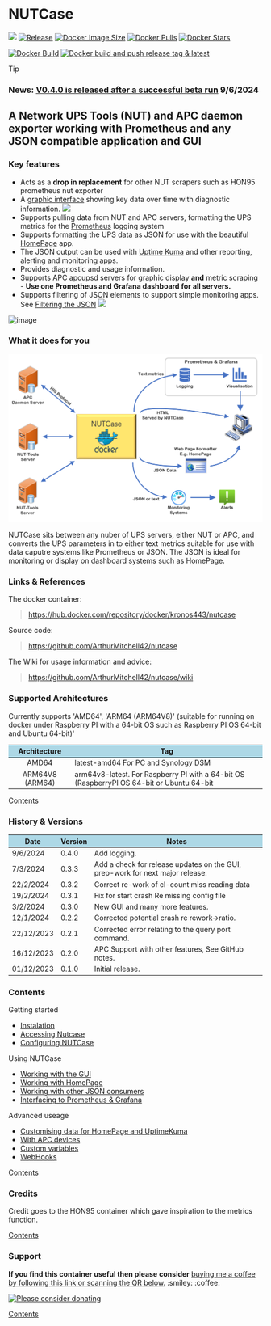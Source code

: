 <h1>NUTCase</h1>

[<img src="https://img.shields.io/badge/paypal-donate-blue.svg?logo=paypal&style=for-the-badge">](https://www.paypal.com/donate?hosted_button_id=N6F4E9YCD5VC8)
[![Release](https://img.shields.io/github/release/ArthurMitchell42/nutcase.svg?logo=github&style=for-the-badge)](https://github.com/ArthurMitchell42/nutcase/releases/latest)
[![Docker Image Size](https://img.shields.io/docker/image-size/kronos443/nutcase/latest?logo=docker&style=for-the-badge)](https://hub.docker.com/r/kronos443/nutcase/tags)
[![Docker Pulls](https://img.shields.io/docker/pulls/kronos443/nutcase?label=Pulls&logo=docker&style=for-the-badge)](https://hub.docker.com/r/kronos443/nutcase)
[![Docker Stars](https://img.shields.io/docker/stars/kronos443/nutcase?label=Stars&logo=docker&style=for-the-badge)](https://hub.docker.com/r/kronos443/nutcase)

[![Docker Build](https://github.com/ArthurMitchell42/nutcase/actions/workflows/docker-image.yml/badge.svg)](https://github.com/ArthurMitchell42/nutcase/actions/workflows/docker-image.yml)
[![Docker build and push release tag & latest](https://github.com/ArthurMitchell42/nutcase/actions/workflows/docker-build-release.yml/badge.svg)](https://github.com/ArthurMitchell42/nutcase/actions/workflows/docker-build-release.yml)

> [!TIP]
> ### News: [V0.4.0 is released after a successful beta run](#46) 9/6/2024

## A **Network UPS Tools (NUT)** and **APC daemon** exporter working with Prometheus and any JSON compatible application and GUI

### Key features
* Acts as a **drop in replacement** for other NUT scrapers such as HON95 prometheus nut exporter
* A [graphic interface](https://github.com/ArthurMitchell42/nutcase/wiki/The-GUI) showing key data over time with diagnostic information. <a href="https://github.com/ArthurMitchell42/nutcase/wiki/The-GUI"><img src="https://img.shields.io/badge/New_in_V0.3.0-8A2BE2"></a>
* Supports pulling data from NUT and APC servers, formatting the UPS metrics for the [Prometheus](https://prometheus.io/) logging system
* Supports formatting the UPS data as JSON for use with the beautiful [HomePage](https://gethomepage.dev/) app.
* The JSON output can be used with [Uptime Kuma](https://github.com/louislam/uptime-kuma) and other reporting, alerting and monitoring apps.
* Provides diagnostic and usage information.
* Supports APC apcupsd servers for graphic display **and** metric scraping - **Use one Prometheus and Grafana dashboard for all servers.**
* Supports filtering of JSON elements to support simple monitoring apps. See [Filtering the JSON](https://github.com/ArthurMitchell42/nutcase/wiki/Using-the-JSON-returned-by-NUTCase#filtering-the-json-) <a href="https://github.com/ArthurMitchell42/nutcase/wiki/Using-the-JSON-returned-by-NUTCase#filtering-the-json-"><img src="https://img.shields.io/badge/New_in_V0.3.0-8A2BE2"></a>

![image](https://github.com/ArthurMitchell42/nutcase/assets/82239494/6fbfa4d8-7cbc-4882-9e8e-ac3907e70d9a)

### What it does for you

![Structure](https://github.com/ArthurMitchell42/nutcase/blob/6e7b52aa5cd89663476fa5558ab05a15233967aa/resources/structure_v2.png)

NUTCase sits between any nuber of UPS servers, either NUT or APC, and converts the UPS parameters in to either text metrics suitable for use with data caputre systems like Prometheus or JSON.
The JSON is ideal for monitoring or display on dashboard systems such as HomePage.

<h3 id="links-refs">Links & References</h3>

The docker container:
> https://hub.docker.com/repository/docker/kronos443/nutcase

Source code:
> https://github.com/ArthurMitchell42/nutcase

The Wiki for usage information and advice:
> https://github.com/ArthurMitchell42/nutcase/wiki

<h3 id="architectures">Supported Architectures</h3>
<p>
Currently supports 'AMD64', 'ARM64 (ARM64V8)' (suitable for running on docker under Raspberry PI with a 64-bit OS such as Raspberry PI OS 64-bit and Ubuntu 64-bit)'
<br>

<table>
<thead>
<tr bgcolor="lightblue"><th align="center">Architecture</th>
<th>Tag</th>
</tr>
</thead>
<tbody>
<tr>
<td align="center">AMD64</td>
<td>latest-amd64 For PC and Synology DSM</td>
</tr>
<tr>
<td align="center">ARM64V8 (ARM64)</td>
<td>arm64v8-latest. For Raspberry PI with a 64-bit OS (RaspberryPI OS 64-bit or Ubuntu 64-bit</td>
</tr>
</tbody></table>

[Contents](#contents)

<h3 id="history">History & Versions</h3>
<table>
<thead>
<tr bgcolor="lightblue"><th align="center">Date</th>
<th>Version</th>
<th>Notes</th>
</tr>
</thead>
<tbody>
<tr>
<td align="left">9/6/2024</td>
<td align="left">0.4.0</td>
<td align="left">Add logging.</td>
</tr>
<tr>
<td align="left">7/3/2024</td>
<td align="left">0.3.3</td>
<td align="left">Add a check for release updates on the GUI, prep-work for next major release.</td>
</tr>
<tr>
<td align="left">22/2/2024</td>
<td align="left">0.3.2</td>
<td align="left">Correct re-work of cl-count miss reading data</td>
</tr>
<tr>
<td align="left">19/2/2024</td>
<td align="left">0.3.1</td>
<td align="left">Fix for start crash Re missing config file</td>
</tr>
<tr>
<td align="left">3/2/2024</td>
<td align="left">0.3.0</td>
<td align="left">New GUI and many more features.</td>
</tr>
<tr>
<td align="left">12/1/2024</td>
<td align="left">0.2.2</td>
<td align="left">Corrected potential crash re rework->ratio.</td>
</tr>
<tr>
<td align="left">22/12/2023</td>
<td align="left">0.2.1</td>
<td align="left">Corrected error relating to the query port command.</td>
</tr>
<tr>
<td align="left">16/12/2023</td>
<td align="left">0.2.0</td>
<td align="left">APC Support with other features, See GitHub notes.</td>
</tr>
<tr>
<td align="left">01/12/2023</td>
<td align="left">0.1.0</td>
<td align="left">Initial release.</td>
</tr>
</tbody></table>

<h3 id="contents">Contents</h3>

Getting started
  * [Instalation](https://github.com/ArthurMitchell42/nutcase/wiki/Running-the-NUTCase-container)
  * [Accessing Nutcase](https://github.com/ArthurMitchell42/nutcase/wiki/Accessing-and-Using-NUTCase)
  * [Configuring NUTCase](https://github.com/ArthurMitchell42/nutcase/wiki/The-Configuration-File)

Using NUTCase
  * [Working with the GUI](https://github.com/ArthurMitchell42/nutcase/wiki/The-GUI)
  * [Working with HomePage](https://github.com/ArthurMitchell42/nutcase/wiki/Customising-the-data-displayed-on-the-HomePage-app)
  * [Working with other JSON consumers](https://github.com/ArthurMitchell42/nutcase/wiki/Using-the-JSON-returned-by-NUTCase)
  * [Interfacing to Prometheus & Grafana](https://github.com/ArthurMitchell42/nutcase/wiki/Using-with-Prometheus-and-Grafana)

Advanced useage
  * [Customising data for HomePage and UptimeKuma](https://github.com/ArthurMitchell42/nutcase/wiki/Customising-the-Data-Displayed-on-the-HomePage-App)
  * [With APC devices](https://github.com/ArthurMitchell42/nutcase/wiki/NUTCase-and-APC's-apcupsd)
  * [Custom variables](https://github.com/ArthurMitchell42/nutcase/wiki/Reworking-variables-using-the-configuration-file)
  * [WebHooks](https://github.com/ArthurMitchell42/nutcase/wiki/WebHooks)

[Contents](#contents)

<h3 id="credits">Credits</h3>
<p>
Credit goes to the HON95 container which gave inspiration to the metrics function.
</p>

[Contents](#contents)

<h3 id="support">Support</h3>
<p><b>If you find this container useful then please consider</b> <a href="https://www.paypal.com/donate?hosted_button_id=N6F4E9YCD5VC8">buying me a coffee by following this link or scanning the QR below.</a> :smiley: :coffee:</p>

<a href="https://www.paypal.com/donate?hosted_button_id=N6F4E9YCD5VC8"> <img src="http://www.ajwm.uk/dockerdonate.jpg" alt="Please consider donating" width="120" height="120"> </a>

[Contents](#contents)

